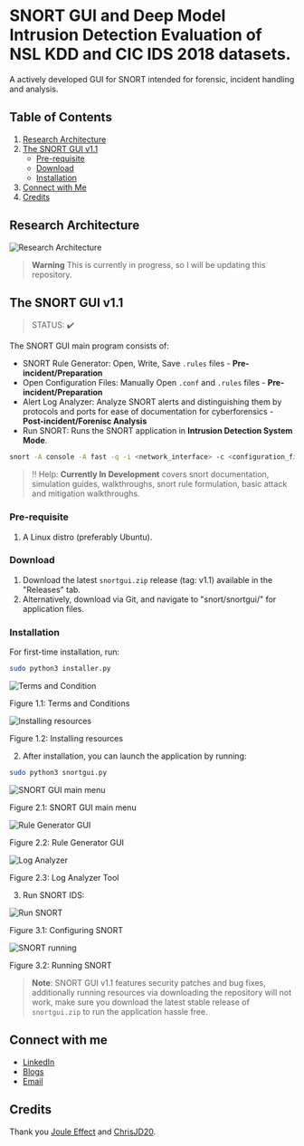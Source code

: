 # SNORT GUI and Deep Model Intrusion Detection Evaluation of NSL KDD and CIC IDS 2018 datasets.

A actively developed GUI for SNORT intended for forensic, incident handling and analysis.

## Table of Contents
1. [Research Architecture](#research-architecture)
2. [The SNORT GUI v1.1](#the-snort-gui-v11)
    * [Pre-requisite](#pre-requisite)
    * [Download](#download)
    * [Installation](#installation)
3. [Connect with Me](#connect-with-me)
4. [Credits](#credits)

## Research Architecture

![Research Architecture](https://user-images.githubusercontent.com/70995581/229307468-1aa44b4f-0695-4f10-ba31-b71a0360c0ed.png)


> **Warning** This is currently in progress, so I will be updating this repository.

## The SNORT GUI v1.1 

> STATUS: :heavy_check_mark:

The SNORT GUI main program consists of:

- SNORT Rule Generator: Open, Write, Save `.rules` files - **Pre-incident/Preparation**
- Open Configuration Files: Manually Open `.conf` and `.rules` files - **Pre-incident/Preparation**
- Alert Log Analyzer: Analyze SNORT alerts and distinguishing them by protocols and ports for ease of documentation for cyberforensics - **Post-incident/Forenisc Analysis**
- Run SNORT: Runs the SNORT application in **Intrusion Detection System Mode**.
```bash
snort -A console -A fast -q -i <network_interface> -c <configuration_file> -l <log_folderpath>
```
>  :bangbang:  Help: **Currently In Development** covers snort documentation, simulation guides, walkthroughs, snort rule formulation, basic attack and mitigation walkthroughs.

### Pre-requisite

1. A Linux distro (preferably Ubuntu).

### Download

1. Download the latest `snortgui.zip` release (tag: v1.1) available in the "Releases" tab.
2. Alternatively, download via Git, and navigate to "snort/snortgui/" for application files.

### Installation

For first-time installation, run:

```bash
sudo python3 installer.py
```

   ![Terms and Condition](https://user-images.githubusercontent.com/70995581/219879971-e67a8a21-962b-4f18-ad63-8813ba5f5b6a.png)

   Figure 1.1: Terms and Conditions
   
   ![Installing resources](https://user-images.githubusercontent.com/70995581/223300214-8474d391-d4cb-4bec-9554-4b23e2510923.png)


   Figure 1.2: Installing resources

2. After installation, you can launch the application by running:

```bash
sudo python3 snortgui.py
```

![SNORT GUI main menu](https://user-images.githubusercontent.com/70995581/223300378-1235b879-6d70-4d4c-838a-c57557107662.png)


Figure 2.1: SNORT GUI main menu

![Rule Generator GUI](https://user-images.githubusercontent.com/70995581/223300719-4b603ed9-a5a3-482c-b409-6612a8f9b8e1.png)


Figure 2.2: Rule Generator GUI


![Log Analyzer](https://user-images.githubusercontent.com/70995581/227723225-e67f63cb-6b2d-4ce8-b42d-874ff8fcc381.png)


Figure 2.3: Log Analyzer Tool

3. Run SNORT IDS:

![Run SNORT](https://user-images.githubusercontent.com/70995581/229309507-cb79f013-af93-4245-b6be-2e9d5fd4d5f3.png)<br>

Figure 3.1: Configuring SNORT

![SNORT running](https://user-images.githubusercontent.com/70995581/229309060-e7671380-34dc-4e6c-891a-47423f8250ee.png)<br>

Figure 3.2: Running SNORT

> **Note**: SNORT GUI v1.1 features security patches and bug fixes, additionally running resources via downloading the repository will not work, make sure you download the latest stable release of `snortgui.zip` to run the application hassle free.

## Connect with me

- [LinkedIn](https://www.linkedin.com/in/whcyberus/)
- [Blogs](https://ethicalcyberuspathways.wordpress.com/)
- [Email](mailto:whcyberus@gmail.com)

## Credits

Thank you [Joule Effect](https://github.com/jouleffect) and [ChrisJD20](https://github.com/chrisjd20/Snorpy).
